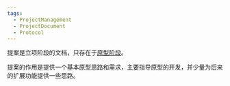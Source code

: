```yaml
---
tags:
  - ProjectManagement
  - ProjectDocument
  - Protocol
---
```

提案是立项阶段的文档，只存在于[原型阶段](软件开发阶段.md)。

提案的作用是提供一个基本原型思路和需求，主要指导原型的开发，并少量为后来的扩展功能提供一些思路。